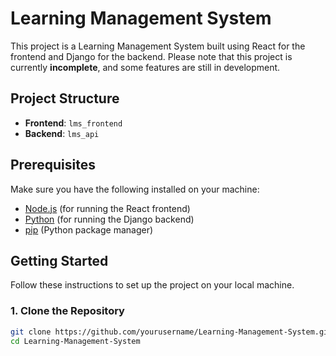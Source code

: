 # Learning Management System

This project is a Learning Management System built using React for the frontend and Django for the backend. Please note that this project is currently **incomplete**, and some features are still in development.

## Project Structure

- **Frontend**: `lms_frontend`
- **Backend**: `lms_api`

## Prerequisites

Make sure you have the following installed on your machine:

- [Node.js](https://nodejs.org/) (for running the React frontend)
- [Python](https://www.python.org/downloads/) (for running the Django backend)
- [pip](https://pip.pypa.io/en/stable/) (Python package manager)

## Getting Started

Follow these instructions to set up the project on your local machine.

### 1. Clone the Repository

```bash
git clone https://github.com/yourusername/Learning-Management-System.git
cd Learning-Management-System
